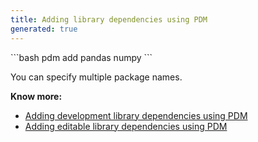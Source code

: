 ```yaml
---
title: Adding library dependencies using PDM
generated: true
---
```


<div markdown="1" class="ans">
```bash
pdm add pandas numpy
```
</div>

You can specify multiple package names.

**Know more:**
- [Adding development library dependencies using PDM](/en-US/pdm/adding-development-library-dependencies)
- [Adding editable library dependencies using PDM](/en-US/pdm/adding-editable-library-dependencies)
